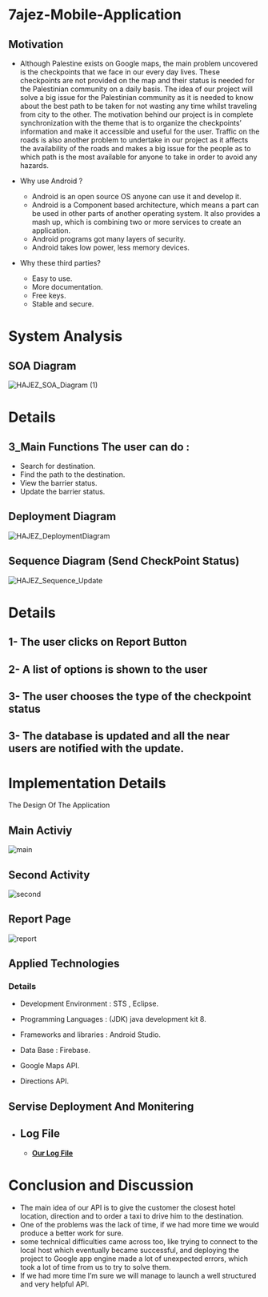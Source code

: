 # 7ajez-Mobile-Application
 ## Motivation
   * Although Palestine exists on Google maps, the main problem uncovered is the checkpoints that we face in our every day lives. These checkpoints are not provided on the map and their status is needed for the Palestinian community on a daily basis. The idea of our project will solve a big issue for the Palestinian community as it is needed to know about the best path to be taken for not wasting any time whilst traveling from city to the other. The motivation behind our project is in complete synchronization with the theme that is to organize the checkpoints’ information and make it accessible and useful for the user. Traffic on the roads is also another problem to undertake in our project as it affects the availability of the roads and makes a big issue for the people as to which path is the most available for anyone to take in order to avoid any hazards.

 * Why use Android ?
    - Android is an open source OS anyone can use it and develop it. 
    - Android is a Component based architecture, which means a part can be used in other parts of another operating system. It also provides a mash up, which is combining two or more services to create an application.
    - Android programs got many layers of security.
    - Android takes low power, less memory devices.
   
  
  
 * Why these third parties?
    - Easy to use.
    - More documentation.
    - Free keys.
    - Stable and secure.

# System Analysis

  ## SOA Diagram
![HAJEZ_SOA_Diagram (1)](https://user-images.githubusercontent.com/43942189/60539868-61f81380-9d16-11e9-8d3b-d5ae088fb88c.png)
   
# Details

 ## 3_Main Functions The user can do :
    
  * Search for destination.
  * Find the path to the destination.
  * View the barrier status.
  * Update the barrier status.
  
  ## Deployment Diagram

![HAJEZ_DeploymentDiagram](https://user-images.githubusercontent.com/43942189/60547287-f028c580-9d27-11e9-9204-6b985d1b8ff4.png)
   
## Sequence Diagram (Send CheckPoint Status)

![HAJEZ_Sequence_Update](https://user-images.githubusercontent.com/43942189/60547454-60cfe200-9d28-11e9-8de3-99f33a80eaa3.png)

# Details

 ## 1- The user clicks on Report Button
 ## 2- A list of options is shown to the user
 ## 3- The user chooses the type of the checkpoint status
 ## 3- The database is updated and all the near users are notified with the update.
   

# Implementation Details
 The Design Of The Application 


 ## Main Activiy 
 
 ![main](https://user-images.githubusercontent.com/43942189/60547764-303c7800-9d29-11e9-9615-e120dd94282a.png)

 ## Second Activity 
 
 ![second](https://user-images.githubusercontent.com/43942189/60547845-67128e00-9d29-11e9-8d82-0af9901ae8b4.png)
 
 ## Report Page
 
 ![report](https://user-images.githubusercontent.com/43942189/60547964-ab9e2980-9d29-11e9-8c31-f5d1d6b9e657.png)

 
  ## Applied Technologies
  
  
  
  ### Details 
  * Development Environment : STS , Eclipse.
  
  * Programming Languages : (JDK) java development kit 8.
  
  * Frameworks and libraries : Android Studio.
  
  * Data Base : Firebase.
  
  * Google Maps API. 
  
  * Directions API.
 
  
  
  ## Servise Deployment And Monitering
  
  * ##   Log File
  
    *  [   **Our Log File**  ](Team11LogFile.csv)
   
  # Conclusion and Discussion
  - The main idea of our API is to give the customer the closest hotel location, direction and to order a taxi to drive him to the           destination.
   - One of the problems was the lack of time, if we had more time we would produce a better work for sure.
   - some technical difficulties came across too, like trying to connect to the local host which eventually became successful, and             deploying the project to Google app engine made a lot of unexpected errors, which took a lot of time from us to try to solve them.
   - If we had more time I’m sure we will manage to launch a well structured and very helpful API.
   

   

